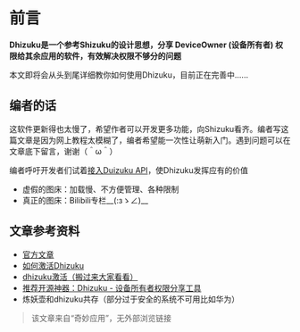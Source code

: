 # 前言

**Dhizuku是一个参考Shizuku的设计思想，分享 DeviceOwner (设备所有者) 权限给其余应用的软件，有效解决权限不够分的问题**

本文即将会从头到尾详细教你如何使用Dhizuku，目前正在完善中......

## 编者的话

这软件更新得也太慢了，希望作者可以开发更多功能，向Shizuku看齐。编者写这篇文章是因为网上教程太模糊了，编者希望能一次性让萌新入门。遇到问题可以在文章底下留言，谢谢（＾ω＾）

编者呼吁开发者们试着[接入Duizuku API](https://github.com/iamr0s/Dhizuku-API.git)，使Dhizuku发挥应有的价值

- 虚假的图床：加载慢、不方便管理、各种限制
- 真正的图床：Bilibili专栏__(:зゝ∠)__
## 文章参考资料

- [官方文章](https://github.com/iamr0s/Dhizuku)
- [如何激活Dhizuku](https://github.com/iamr0s/Dhizuku/discussions/16)
- [dhizuku激活（搬过来大家看看）](https://bbs.binmt.cc/thread-133957-1-1.html)
- [推荐开源神器：Dhizuku - 设备所有者权限分享工具](https://blog.csdn.net/gitblog_00026/article/details/139081635)
- 炼妖壶和dhizuku共存（部分过于安全的系统不可用比如华为）
> 该文章来自“奇妙应用”，无外部浏览链接